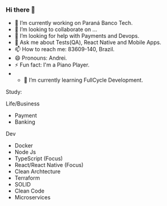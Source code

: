 ### Hi there 👋

- 🔭 I’m currently working on Paraná Banco Tech.
- 👯 I’m looking to collaborate on ...
- 🤔 I’m looking for help with Payments and Devops.
- 💬 Ask me about Tests(QA), React Native and Mobile Apps.
- 📫 How to reach me: 83609-140, Brazil.
- 😄 Pronouns: Andrei.
- ⚡ Fun fact: I'm a Piano Player.
- - 🌱 I’m currently learning FullCycle Development.

Study:

Life/Business
- Payment
- Banking

Dev
- Docker
- Node Js
- TypeScript (Focus)
- React/React Native (Focus)
- Clean Archtecture
- Terraform
- SOLID
- Clean Code
- Microservices
